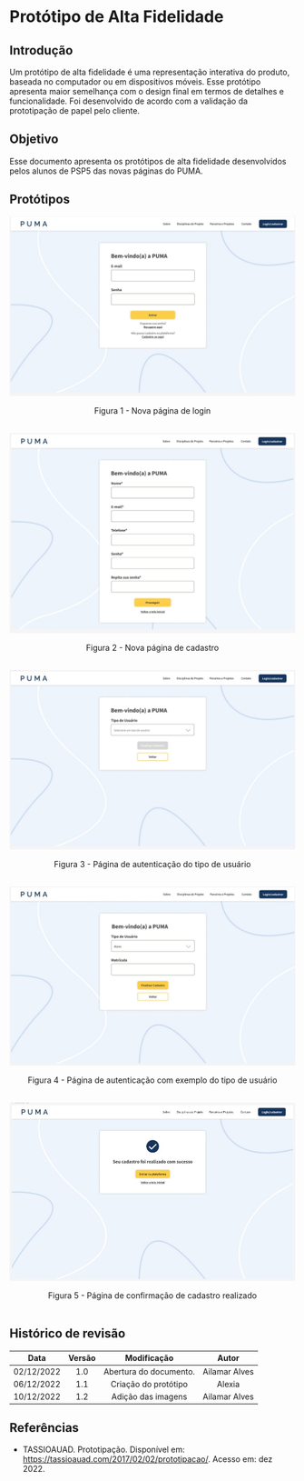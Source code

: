# Protótipo de Alta Fidelidade

## Introdução

Um protótipo de alta fidelidade é uma representação interativa do produto, baseada no computador ou em dispositivos móveis. Esse protótipo apresenta maior semelhança com o design final em termos de detalhes e funcionalidade. Foi desenvolvido de acordo com a validação da prototipação de papel pelo cliente.

## Objetivo

Esse documento apresenta os protótipos de alta fidelidade desenvolvidos pelos alunos de PSP5 das novas páginas do PUMA.

## Protótipos

![Login](../assets/Prototipos/frame1.JPG)

<center>
<figcaption>
Figura 1 - Nova página de login
</figcaption>
</center>

<br/>

![Cadastro](../assets/Prototipos/frame2.JPG)

<center>
<figcaption>
Figura 2 - Nova página de cadastro
</figcaption>
</center>

<br/>

![TipoUsuario](../assets/Prototipos/frame3.JPG)

<center>
<figcaption>
Figura 3 - Página de autenticação do tipo de usuário
</figcaption>
</center>

<br/>

![UsuarioAluno](../assets/Prototipos/frame4.JPG)

<center>
<figcaption>
Figura 4 - Página de autenticação com exemplo do tipo de usuário
</figcaption>
</center>

<br/>

![Confirmacao](../assets/Prototipos/frame5.JPG)

<center>
<figcaption>
Figura 5 - Página de confirmação de cadastro realizado
</figcaption>
</center>

<br/>

## Histórico de revisão

| Data | Versão | Modificação | Autor |
| :--: | :----: | :---------: | :---: |
| 02/12/2022 | 1.0 | Abertura do documento.| Ailamar Alves |
| 06/12/2022 | 1.1 | Criação do protótipo | Alexia |
| 10/12/2022 | 1.2 | Adição das imagens | Ailamar Alves |


## Referências

- TASSIOAUAD. Prototipação. Disponível em: https://tassioauad.com/2017/02/02/prototipacao/. Acesso em: dez 2022.
